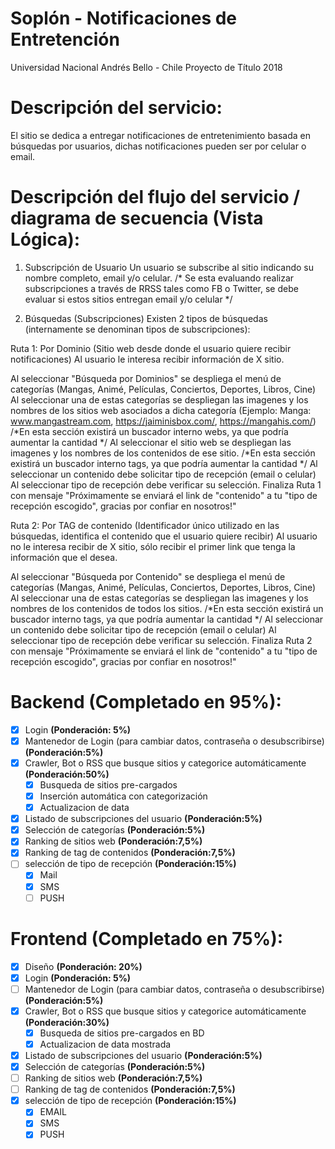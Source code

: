 # Soplón - Notificaciones de Entretención
 Universidad Nacional Andrés Bello - Chile
 Proyecto de Título 2018

# Descripción del servicio:
El sitio se dedica a entregar notificaciones de entretenimiento basada en búsquedas por usuarios, dichas notificaciones pueden ser por celular o email. 

# Descripción del flujo del servicio / diagrama de secuencia (Vista Lógica):

1. Subscripción de Usuario
Un usuario se subscribe al sitio indicando su nombre completo, email y/o celular.
/* Se esta evaluando realizar subscripciones a través de RRSS tales como FB o Twitter, se debe evaluar si estos sitios entregan email y/o celular */

2. Búsquedas (Subscripciones)
Existen 2 tipos de búsquedas (internamente se denominan tipos de subscripciones):

Ruta 1: Por Dominio (Sitio web desde donde el usuario quiere recibir notificaciones)
	Al usuario le interesa recibir información de X sitio. 

Al seleccionar "Búsqueda por Dominios" se despliega el menú de categorías (Mangas, Animé, Películas, Conciertos, Deportes, Libros, Cine)
Al seleccionar una de estas categorías se despliegan las imagenes y los nombres de los sitios web asociados a dicha categoría (Ejemplo: Manga: www.mangastream.com, https://jaiminisbox.com/, https://mangahis.com/)
	/*En esta sección existirá un buscador interno webs, ya que podría aumentar la cantidad */
Al seleccionar el sitio web se despliegan las imagenes y los nombres de los contenidos de ese sitio. 
	/*En esta sección existirá un buscador interno tags, ya que podría aumentar la cantidad */
Al seleccionar un contenido debe solicitar tipo de recepción (email o celular) 
Al seleccionar tipo de recepción debe verificar su selección.
Finaliza Ruta 1 con mensaje "Próximamente se enviará el link de "contenido" a tu "tipo de recepción escogido", gracias por confiar en nosotros!"
	
Ruta 2: Por TAG de contenido (Identificador único utilizado en las búsquedas, identifica el contenido que el usuario quiere recibir)
	Al usuario no le interesa recibir de X sitio, sólo recibir el primer link que tenga la información que el desea. 

Al seleccionar "Búsqueda por Contenido" se despliega el menú de categorías (Mangas, Animé, Películas, Conciertos, Deportes, Libros, Cine)
Al seleccionar una de estas categorías se despliegan las imagenes y los nombres de los contenidos de todos los sitios. 
	/*En esta sección existirá un buscador interno tags, ya que podría aumentar la cantidad */
Al seleccionar un contenido debe solicitar tipo de recepción (email o celular) 
Al seleccionar tipo de recepción debe verificar su selección.
Finaliza Ruta 2 con mensaje "Próximamente se enviará el link de "contenido" a tu "tipo de recepción escogido", gracias por confiar en nosotros!"

# Backend (Completado en 95%):
- [x] Login **(Ponderación: 5%)** 
- [x] Mantenedor de Login (para cambiar datos, contraseña o desubscribirse) **(Ponderación:5%)**  
- [x] Crawler, Bot o RSS que busque sitios y categorice automáticamente **(Ponderación:50%)** 
	- [x] Busqueda de sitios pre-cargados
	- [x] Inserción automática con categorización
	- [x] Actualizacion de data
- [x] Listado de subscripciones del usuario **(Ponderación:5%)**
- [x] Selección de categorías **(Ponderación:5%)** 
- [x] Ranking de sitios web **(Ponderación:7,5%)**
- [x] Ranking de tag de contenidos **(Ponderación:7,5%)** 
- [ ] selección de tipo de recepción **(Ponderación:15%)**
	- [x] Mail
	- [x] SMS
	- [ ] PUSH

# Frontend (Completado en 75%):
- [x] Diseño **(Ponderación: 20%)**
- [X] Login **(Ponderación: 5%)** 
- [ ] Mantenedor de Login (para cambiar datos, contraseña o desubscribirse) **(Ponderación:5%)**  
- [x] Crawler, Bot o RSS que busque sitios y categorice automáticamente **(Ponderación:30%)** 
	- [x] Busqueda de sitios pre-cargados en BD
	- [x] Actualizacion de data mostrada
- [x] Listado de subscripciones del usuario **(Ponderación:5%)**
- [x] Selección de categorías **(Ponderación:5%)** 
- [ ] Ranking de sitios web **(Ponderación:7,5%)**
- [ ] Ranking de tag de contenidos **(Ponderación:7,5%)** 
- [x] selección de tipo de recepción **(Ponderación:15%)**
	- [x] EMAIL
	- [x] SMS
	- [x] PUSH
